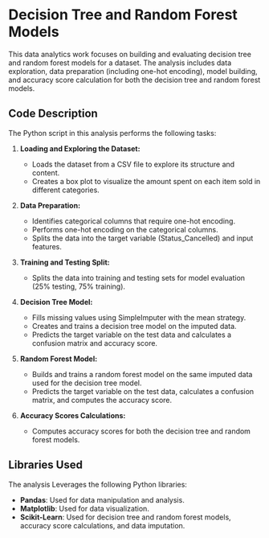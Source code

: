 # Decision Tree and Random Forest Models
This data analytics work focuses on building and evaluating decision tree and random forest models for a dataset. The analysis includes data exploration, data preparation (including one-hot encoding), model building, and accuracy score calculation for both the decision tree and random forest models.

## Code Description
The Python script in this analysis performs the following tasks:

1. **Loading and Exploring the Dataset:**
   - Loads the dataset from a CSV file to explore its structure and content.<br>
   - Creates a box plot to visualize the amount spent on each item sold in different categories.<br>

2. **Data Preparation:**
   - Identifies categorical columns that require one-hot encoding.<br>
   - Performs one-hot encoding on the categorical columns.<br>
   - Splits the data into the target variable (Status_Cancelled) and input features.<br>

3. **Training and Testing Split:**
   - Splits the data into training and testing sets for model evaluation (25% testing, 75% training).<br>

4. **Decision Tree Model:**
   - Fills missing values using SimpleImputer with the mean strategy.<br>
   - Creates and trains a decision tree model on the imputed data.<br>
   - Predicts the target variable on the test data and calculates a confusion matrix and accuracy score.<br>

5. **Random Forest Model:**
   - Builds and trains a random forest model on the same imputed data used for the decision tree model.<br>
   - Predicts the target variable on the test data, calculates a confusion matrix, and computes the accuracy score.<br>

6. **Accuracy Scores Calculations:**
   - Computes accuracy scores for both the decision tree and random forest models.<br>

## Libraries Used
The analysis Leverages the following Python libraries:
- **Pandas**: Used for data manipulation and analysis.<br>
- **Matplotlib**: Used for data visualization.<br>
- **Scikit-Learn**: Used for decision tree and random forest models, accuracy score calculations, and data imputation.<br>
